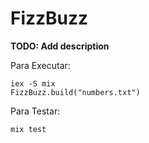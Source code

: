 # FizzBuzz

**TODO: Add description**

Para Executar:

````
iex -S mix
FizzBuzz.build("numbers.txt")
````

Para Testar:

````
mix test
````